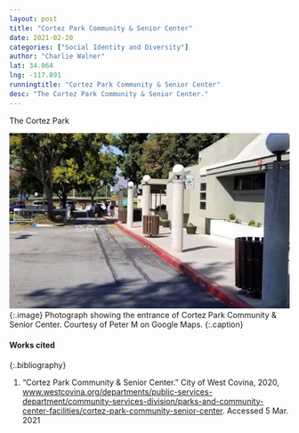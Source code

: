 ```yaml
---
layout: post
title: "Cortez Park Community & Senior Center"
date: 2021-02-20
categories: ["Social Identity and Diversity"]
author: "Charlie Walner"
lat: 34.064
lng: -117.891
runningtitle: "Cortez Park Community & Senior Center"
desc: "The Cortez Park Community & Senior Center."
---
```

The Cortez Park 

![Cortez Park Community & Senior Center](images/CortezParkCommunity_SeniorCenter_Pin5_Image1.jpg)
   {:.image} 
Photograph showing the entrance of Cortez Park Community & Senior Center. Courtesy of Peter M on Google Maps.
   {:.caption} 

#### Works cited

{:.bibliography}
1. “Cortez Park Community & Senior Center.” City of West Covina, 2020, 
www.westcovina.org/departments/public-services-department/community-services-division/parks-and-community-center-facilities/cortez-park-community-senior-center. Accessed 5 Mar. 2021
